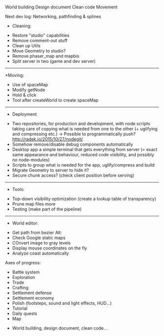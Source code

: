 World building
Design document
Clean code
Movement

Next dev log:
Networking, pathfinding & splines

* Cleaning:
- Restore "studio" capabilities
- Remove comment-out stuff
- Clean up Utils
- Move Geometry to studio?
- Remove phaser_map and mapbis
- Split server in two (game and dev server)
-----
*Moving:
- Use of spaceMap
- Modify getNode
- Hold & click
- Tool after createWorld to create spaceMap
-----
* Deployment
- Two repositories, for production and development, with node scripts taking care
of copying what is needed from one to the other (+ uglifying and compressing etc.)
-> Possible to programmatically push?  http://radek.io/2015/10/27/nodegit/
- Somehow remove/disable debug components automatically
- Desktop app a simple terminal that gets everything from server (= exact same
appearance and behaviour, reduced code visibility, and possibly *no* node-modules)
- Scripts to group what is needed for the app, uglify/compress and build
- Migrate Geometry to server to hide it?
- Secure chunk access? (check client position before serving)
-----
* Tools:
- Top-down visibility optimization (create a lookup table of transparency)
- Prune map files more
- Testing (make part of the pipeline)
-----
* World editor:
- Get path from bezier
Alt:
- Check Google static maps
- COnvert image to gray levels
- Display mouse coordinates on the fly
- Analyze coast automatically


Axes of progress:
- Battle system
- Exploration
- Trade
- Crafting
- Settlement defense
- Settlement economy
- Polish (footsteps, sound and light effects, HUD...)
- Tutorial
- Daily quests
- Map
+ World building, design document, clean code...